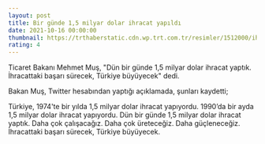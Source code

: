 ```yaml
--- 
layout: post
title: Bir günde 1,5 milyar dolar ihracat yapıldı
date: 2021-10-16 00:00:00
thumbnail: https://trthaberstatic.cdn.wp.trt.com.tr/resimler/1512000/ihracat-liman-aa-1512682.jpg
rating: 4
---
```

<p>
	Ticaret Bakanı Mehmet Muş, "Dün bir günde 1,5 milyar dolar ihracat yaptık. İhracattaki başarı sürecek, Türkiye büyüyecek" dedi.</p>
<p>
	Bakan Muş, Twitter hesabından yaptığı açıklamada, şunları kaydetti;</p>
<p>
	Türkiye, 1974'te bir yılda 1,5 milyar dolar ihracat yapıyordu. 1990’da bir ayda 1,5 milyar dolar ihracat yapıyordu. Dün bir günde 1,5 milyar dolar ihracat yaptık. Daha çok çalışacağız. Daha çok üreteceğiz. Daha güçleneceğiz. İhracattaki başarı sürecek, Türkiye büyüyecek.</p>
